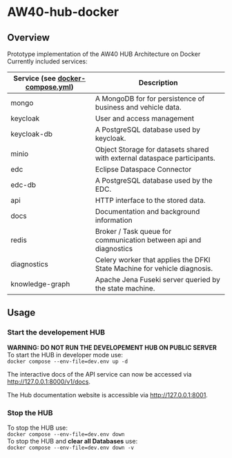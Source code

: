 # AW40-hub-docker

## Overview

Prototype implementation of the AW40 HUB Architecture on Docker\
Currently included services:

| Service (see [docker-compose.yml](docker-compose.yml)) | Description                                                              |
|--------------------------------------------------------|--------------------------------------------------------------------------|
| mongo                                                  | A MongoDB for for persistence of business and vehicle data.              |
| keycloak                                               | User and access management                                               |
| keycloak-db                                            | A PostgreSQL database used by keycloak.                                  |
| minio                                                  | Object Storage for datasets shared with external dataspace participants. |
| edc                                                    | Eclipse Dataspace Connector                                              |
| edc-db                                                 | A PostgreSQL database used by the EDC.                                   |
| api                                                    | HTTP interface to the stored data.                                       |
| docs                                                   | Documentation and background information                                 |
| redis                                                  | Broker / Task queue for communication between api and diagnostics        |
| diagnostics                                            | Celery worker that applies the DFKI State Machine for vehicle diagnosis. |
| knowledge-graph                                        | Apache Jena Fuseki server queried by the state machine.                  |



## Usage

### Start the developement HUB
**WARNING: DO NOT RUN THE DEVELOPEMENT HUB ON PUBLIC SERVER**\
To start the HUB in developer mode use:\
```docker compose --env-file=dev.env up -d```

The interactive docs of the API service can now be accessed via
http://127.0.0.1:8000/v1/docs.  

The Hub documentation website is accessible via
http://127.0.0.1:8001.

### Stop the HUB
To stop the HUB use:\
```docker compose --env-file=dev.env down``` \
To stop the HUB and **clear all Databases** use:\
```docker compose --env-file=dev.env down -v ```
